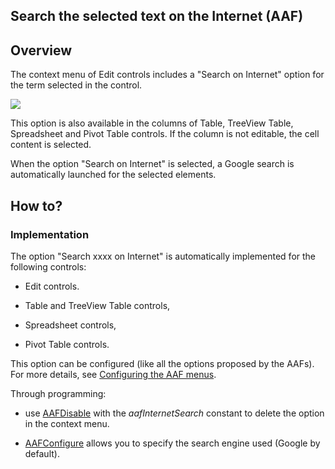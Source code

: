 
## Search the selected text on the Internet (AAF)
			

<a name="NOTE1"></a>
<a name="NOTE1_1"></a>


## Overview
<a name="overview_ELTTEXTE000094"></a>
The context menu of Edit controls includes a "Search on Internet" option for the term selected in the control. 

![](https://doc.pcsoft.fr/en-US/images/image.awp?langid=3&name=FAA_Recherche_Internet.gif)


This option is also available in the columns of Table, TreeView Table, Spreadsheet and Pivot Table controls. If the column is not editable, the cell content is selected. 

When the option "Search on Internet" is selected, a Google search is automatically launched for the selected elements. 

<a name="NOTE2"></a>
<a name="NOTE2_1"></a>


## How to?
<a name="how_ELTTEXTE000118"></a>


### Implementation
<a name="implementation_ELTPARAGRAPHE000025"></a>

The option "Search xxxx on Internet" is automatically implemented for the following controls: 

- Edit controls. 

- Table and TreeView Table controls, 

- Spreadsheet controls,

- Pivot Table controls. 




This option can be configured (like all the options proposed by the AAFs). For more details, see [Configuring the AAF menus](../Editeurs/2010040.md). 

Through programming: 

- use [AAFDisable](../WDLang1/1000022018.md) with the *aafInternetSearch* constant to delete the option in the context menu. 

- [AAFConfigure](../WDLang1/1000022108.md) allows you to specify the search engine used (Google by default).





